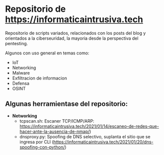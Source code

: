 # **Repositorio de https://informaticaintrusiva.tech**

Repositorio de scripts variados, relacionados con los posts del blog y orientados a la ciberseuridad, la mayoria desde la perspectiva del pentesting. 

Algunos con uso general en temas como:

* IoT
* Networking
* Malware
* Exfiltracion de informacion
* Defensa
* OSINT

## **Algunas herramientase del repositorio:**

* **Networking**
  * tcpscan.sh: Escaner TCP/ICMP/ARP: https://informaticaintrusiva.tech/2021/01/14/escaneo-de-redes-que-hacer-ante-la-ausencia-de-nmap/)
  * dnsproxy.py: Spoofing de DNS selectivo, suplanta el sitio que se ingresa por CLI (https://informaticaintrusiva.tech/2021/01/20/dns-spoofing-con-python/)






